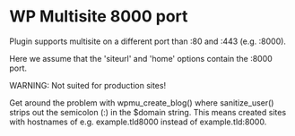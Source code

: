 # WP Multisite 8000 port

Plugin supports multisite on a different port than :80 and :443 (e.g. :8000).

Here we assume that the 'siteurl' and 'home' options contain the :8000 port.

WARNING: Not suited for production sites!

Get around the problem with wpmu_create_blog() where sanitize_user() strips out the semicolon (:) in the $domain string. This means created sites with hostnames of e.g. example.tld8000 instead of example.tld:8000.
